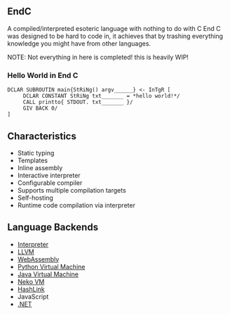 EndC
-
A compiled/interpreted esoteric language with nothing to do with C
End C was designed to be hard to code in, it achieves that by trashing everything knowledge you might have from other languages.

NOTE: Not everything in here is completed! this is heavily WIP!

### Hello World in End C
```endc
DCLAR SUBROUTIN main{StRiNg() argv______} <- InTgR [
     DCLAR CONSTANT StRiNg txt_______ = *hello world!*/
     CALL printto{ STDOUT. txt_______ }/
     GIV BACK 0/
]
```

Characteristics
-
- Static typing
- Templates
- Inline assembly
- Interactive interpreter
- Configurable compiler
- Supports multiple compilation targets
- Self-hosting
- Runtime code compilation via interpreter

Language Backends
-
- [Interpreter](src/backend/interpreter)
- [LLVM](https://llvm.org)
- [WebAssembly](https://wasmer.io)
- [Python Virtual Machine](https://www.python.org)
- [Java Virtual Machine](https://adoptium.net)
- [Neko VM](https://nekovm.org)
- [HashLink](https://hashlink.haxe.org)
- JavaScript
- [.NET](https://www.mono-project.com)